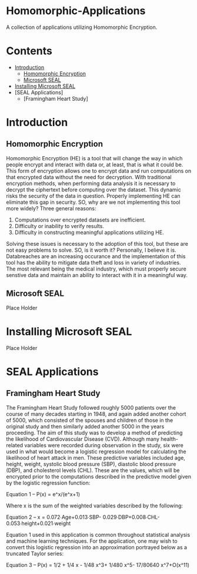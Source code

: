 # Homomorphic-Applications
A collection of applications utilizing Homomorphic Encryption.

# Contents
- [Introduction](#introduction)
  - [Homomorphic Encryption](#homomorphic-encryption)
  - [Microsoft SEAL](#microsoft-seal-1)
- [Installing Microsoft SEAL](#installing-microsoft-seal)
- [SEAL Applications]
  - [Framingham Heart Study]
  
# Introduction

## Homomorphic Encryption
Homomorphic Encryption (HE) is a tool that will change the way in which people encrypt and interact with data 
or, at least, that is what it could be. This form of encryption allows one to encrypt data and run computations
on that encrypted data without the need for decryption. With traditional encryption methods, when performing data 
analysis it is necessary to decrypt the ciphertext before computing over the dataset. This dynamic risks the 
security of the data in question. Properly implementing HE can eliminate this gap in security. SO, why are we not
implementing this tool more widely? Three general reasons:

1. Computations over encrypted datasets are inefficient.
2. Difficulty or inability to verify results.
3. Difficulty in constructing meaningful applications utilizing HE.

Solving these issues is necessary to the adoption of this tool, but these are not easy problems to solve. SO, is
it worth it? Personally, I believe it is. Databreaches are an increasing occurance and the implementation of this
tool has the ability to mitigate data theft and loss in variety of industries. The most relevant being the medical
industry, which must properly secure senstive data and maintain an ability to interact with it in a meaningful way.

## Microsoft SEAL
Place Holder

# Installing Microsoft SEAL
Place Holder

# SEAL Applications

## Framingham Heart Study
The Framingham Heart Study followed roughly 5000 patients over the course of many decades starting in 1948, and again added another cohort of 5000, which consisted of the spouses and children of those in the original study and then similarly added another 5000 in the years proceeding. The aim of this study was to develop a method of predicting the likelihood of Cardiovascular Disease (CVD). Although many health-related variables were recorded during observation in the study, six were used in what would become a logistic regression model for calculating the likelihood of heart attack in men. These predictive variables included age, height, weight, systolic blood pressure (SBP), diastolic blood pressure (DBP), and cholesterol levels (CHL). These are the values, which will be encrypted prior to the computations described in the predictive model given by the logistic regression function:

Equation 1 – P(x) =  e^x/(e^x+1)

Where x is the sum of the weighted variables described by the following:

Equation 2 – x = 0.072∙Age+0.013∙SBP- 0.029∙DBP+0.008∙CHL-0.053∙height+0.021∙weight

Equation 1 used in this application is common throughout statistical analysis and machine learning techniques. For the application, one may wish to convert this logistic regression into an approximation portrayed below as a truncated Taylor series:

Equation 3 – P(x) = 1/2  +  1/4 x -  1/48 x^3+  1/480 x^5-  17/80640 x^7+O(x^11)






  
